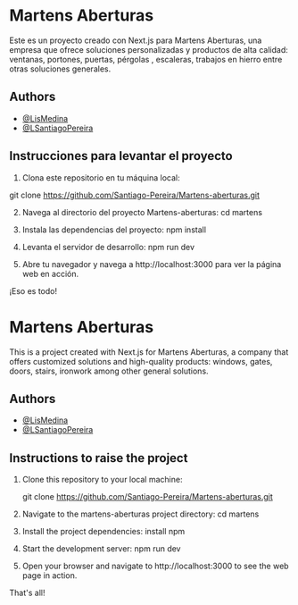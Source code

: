 
# Martens Aberturas

Este es un proyecto creado con Next.js para Martens Aberturas, una empresa que ofrece soluciones personalizadas y productos de alta calidad: ventanas, portones, puertas, pérgolas , escaleras, trabajos en hierro entre otras soluciones generales.

## Authors

- [@LisMedina](https://www.linkedin.com/in/lis-medina/)
- [@LSantiagoPereira](https://www.linkedin.com/mwlite/profile/in/santiago-pereira-994229244/)


## Instrucciones para levantar el proyecto

1. Clona este repositorio en tu máquina local:

 git clone https://github.com/Santiago-Pereira/Martens-aberturas.git

2. Navega al directorio del proyecto Martens-aberturas:
cd martens

3. Instala las dependencias del proyecto:
npm install

4. Levanta el servidor de desarrollo:
npm run dev

5. Abre tu navegador y navega a http://localhost:3000 para ver la página web en acción.

¡Eso es todo!



# Martens Aberturas

This is a project created with Next.js for Martens Aberturas, a company that offers customized solutions and high-quality products: windows, gates, doors, stairs, ironwork among other general solutions.

## Authors

- [@LisMedina](https://www.linkedin.com/es/lis-medina/)
- [@LSantiagoPereira](https://www.linkedin.com/mwlite/profile/in/santiago-pereira-994229244/)


## Instructions to raise the project

1. Clone this repository to your local machine:

   git clone https://github.com/Santiago-Pereira/Martens-aberturas.git

2. Navigate to the martens-aberturas project directory:
cd martens

3. Install the project dependencies:
install npm

4. Start the development server:
npm run dev

5. Open your browser and navigate to http://localhost:3000 to see the web page in action.

That's all!